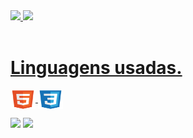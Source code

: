 <div style=display: flex"> 
<div>
  <a href="https://github.com/AntonioMesquit">
  <img height="160em" src="https://github-readme-stats.vercel.app/api?username=AntonioMesquit&show_icons=true&theme=github_dark&include_all_commits=true&count_private=true"/>
  <img height="160em" src="https://github-readme-stats.vercel.app/api/top-langs/?username=AntonioMesquit&layout=compact&langs_count=16&theme=github_dark"/>
</div>
</div>
<div style=display: inline_block"><br>
  <h1> Linguagens usadas. </h1> 
  
  <img align="center" alt="Tonho-CSS" height="30px" width="40" src="https://raw.githubusercontent.com/devicons/devicon/master/icons/html5/html5-original.svg">
  <img align="center" alt="Tonho-HTML" height="30px" width="40"
src="https://raw.githubusercontent.com/devicons/devicon/master/icons/css3/css3-original.svg"/>
</div>

<div>
  
   <a href = "mailto:antonio109mesquita@gmail.com"><img src="https://img.shields.io/badge/-Gmail-%23333?style=for-the-badge&logo=gmail&logoColor=white" target="_blank"></a>
    <a href="https://www.instagram.com/tonhao.j/" target="_blank" rel="external"><img src="https://img.shields.io/badge/-Instagram-%23E4405F?style=for-the-badge&logo=instagram&logoColor=white" target="_blank"></a>
</div>

##
